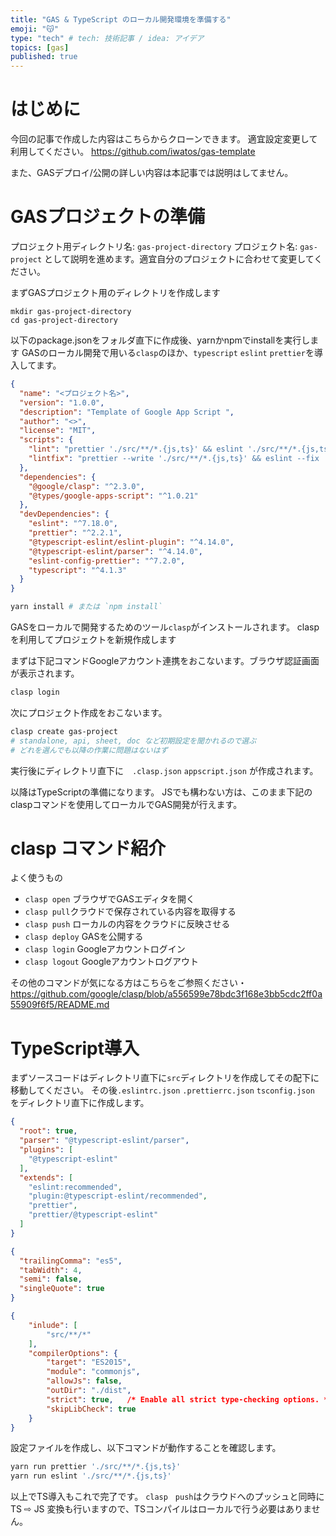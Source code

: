 ```yaml
---
title: "GAS & TypeScript のローカル開発環境を準備する"
emoji: "😽"
type: "tech" # tech: 技術記事 / idea: アイデア
topics: [gas]
published: true
---
```


# はじめに
今回の記事で作成した内容はこちらからクローンできます。
適宜設定変更して利用してください。
https://github.com/iwatos/gas-template

また、GASデプロイ/公開の詳しい内容は本記事では説明はしてません。

# GASプロジェクトの準備
プロジェクト用ディレクトリ名: `gas-project-directory`
プロジェクト名: `gas-project`
として説明を進めます。適宜自分のプロジェクトに合わせて変更してください。

まずGASプロジェクト用のディレクトリを作成します
```shell
mkdir gas-project-directory
cd gas-project-directory
```

以下のpackage.jsonをフォルダ直下に作成後、yarnかnpmでinstallを実行します
GASのローカル開発で用いる`clasp`のほか、`typescript` `eslint` `prettier`を導入してます。

```json:gas-project-directory/package.json
{
  "name": "<プロジェクト名>",
  "version": "1.0.0",
  "description": "Template of Google App Script ",
  "author": "<>",
  "license": "MIT",
  "scripts": {
    "lint": "prettier './src/**/*.{js,ts}' && eslint './src/**/*.{js,ts}'",
    "lintfix": "prettier --write './src/**/*.{js,ts}' && eslint --fix './src/**/*.{js,ts}'"
  },
  "dependencies": {
    "@google/clasp": "^2.3.0",
    "@types/google-apps-script": "^1.0.21"
  },
  "devDependencies": {
    "eslint": "^7.18.0",
    "prettier": "^2.2.1",
    "@typescript-eslint/eslint-plugin": "^4.14.0",
    "@typescript-eslint/parser": "^4.14.0",
    "eslint-config-prettier": "^7.2.0",
    "typescript": "^4.1.3"
  }
}
```
```sh
yarn install # または `npm install`
```

GASをローカルで開発するためのツール`clasp`がインストールされます。
claspを利用してプロジェクトを新規作成します

まずは下記コマンドGoogleアカウント連携をおこないます。ブラウザ認証画面が表示されます。
```sh
clasp login 
```

次にプロジェクト作成をおこないます。
```sh
clasp create gas-project
# standalone, api, sheet, doc など初期設定を聞かれるので選ぶ
# どれを選んでも以降の作業に問題はないはず 
```
実行後にディレクトリ直下に　`.clasp.json` `appscript.json` が作成されます。

以降はTypeScriptの準備になります。
JSでも構わない方は、このまま下記のclaspコマンドを使用してローカルでGAS開発が行えます。

# clasp コマンド紹介
よく使うもの
- `clasp open` ブラウザでGASエディタを開く
- `clasp pull`クラウドで保存されている内容を取得する
- `clasp push` ローカルの内容をクラウドに反映させる
- `clasp deploy` GASを公開する
- `clasp login` Googleアカウントログイン
- `clasp logout` Googleアカウントログアウト

その他のコマンドが気になる方はこちらをご参照ください・
https://github.com/google/clasp/blob/a556599e78bdc3f168e3bb5cdc2ff0a55909f6f5/README.md

# TypeScript導入
まずソースコードはディレクトリ直下に`src`ディレクトリを作成してその配下に移動してください。
その後`.eslintrc.json` `.prettierrc.json` `tsconfig.json` をディレクトリ直下に作成します。

```json:.eslintrc.json
{
  "root": true,
  "parser": "@typescript-eslint/parser",
  "plugins": [
    "@typescript-eslint"
  ],
  "extends": [
    "eslint:recommended",
    "plugin:@typescript-eslint/recommended",
    "prettier",
    "prettier/@typescript-eslint"
  ]
}
```
```json:.prettierrc.json
{
  "trailingComma": "es5",
  "tabWidth": 4,
  "semi": false,
  "singleQuote": true
}
```
```json:tsconfig.json
{
    "inlude": [
        "src/**/*"
    ],
    "compilerOptions": {
        "target": "ES2015",
        "module": "commonjs",
        "allowJs": false,
        "outDir": "./dist",
        "strict": true,   /* Enable all strict type-checking options. */
        "skipLibCheck": true
    }
}
```

設定ファイルを作成し、以下コマンドが動作することを確認します。
```sh
yarn run prettier './src/**/*.{js,ts}'
yarn run eslint './src/**/*.{js,ts}'
```

以上でTS導入もこれで完了です。
`clasp　push`はクラウドへのプッシュと同時に TS ⇨ JS 変換も行いますので、TSコンパイルはローカルで行う必要はありません。